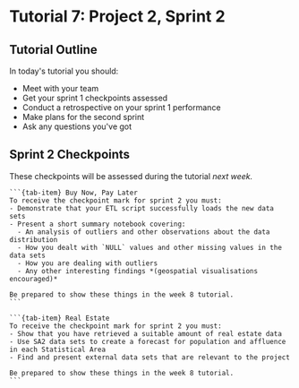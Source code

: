 # Tutorial 7: Project 2, Sprint 2

## Tutorial Outline

In today's tutorial you should:
- Meet with your team
- Get your sprint 1 checkpoints assessed
- Conduct a retrospective on your sprint 1 performance
- Make plans for the second sprint
- Ask any questions you've got

## Sprint 2 Checkpoints

These checkpoints will be assessed during the tutorial *next week.*

````{tab-set}
```{tab-item} Buy Now, Pay Later
To receive the checkpoint mark for sprint 2 you must:
- Demonstrate that your ETL script successfully loads the new data sets
- Present a short summary notebook covering:
  - An analysis of outliers and other observations about the data distribution
  - How you dealt with `NULL` values and other missing values in the data sets
  - How you are dealing with outliers
  - Any other interesting findings *(geospatial visualisations encouraged)*

Be prepared to show these things in the week 8 tutorial.
```

```{tab-item} Real Estate
To receive the checkpoint mark for sprint 2 you must:
- Show that you have retrieved a suitable amount of real estate data
- Use SA2 data sets to create a forecast for population and affluence in each Statistical Area
- Find and present external data sets that are relevant to the project

Be prepared to show these things in the week 8 tutorial.
```
````
